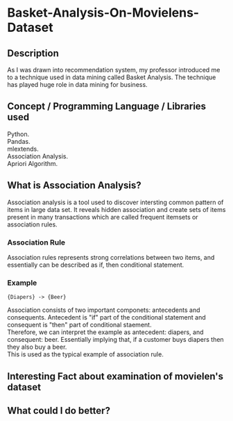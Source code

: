 # Basket-Analysis-On-Movielens-Dataset

## Description
As I was drawn into recommendation system, my professor introduced me to a technique used in data mining called Basket Analysis. The technique has played huge role in data mining for business. 

## Concept / Programming Language / Libraries used
Python.  
Pandas.   
mlextends.  
Association Analysis.  
Apriori Algorithm.  
## What is Association Analysis?
Association analysis is a tool used to discover intersting common pattern of items in large data set. It reveals hidden association and create sets of items present in many transactions which are called frequent itemsets or association rules. 
### Association Rule
Association rules represents strong correlations between two items, and essentially can be described as if, then conditional statement.
### Example
```
{Diapers} -> {Beer}
```
Association consists of two important componets: antecedents and consequents. Antecedent is "if" part of the conditional statement and consequent is "then" part of conditional staement.  
Therefore, we can interpret the example as antecedent: diapers, and consequent: beer. Essentially implying that, if a customer buys diapers then they also buy a beer.   
This is used as the typical example of association rule.   

## Interesting Fact about examination of movielen's dataset

## What could I do better?


